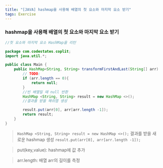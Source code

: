 ```yaml
---
title: "[JAVA] hashmap을 사용해 배열의 첫 요소와 마지막 요소 받기"
tags: Exercise
---
```


### hashmap을 사용해 배열의 첫 요소와 마지막 요소 받기

```java
//첫 요소와 마지막 요소 HashMap을 리턴

package com.codestates.coplit;
import java.util.*;

public class Main {
    public HashMap<String, String> transformFirstAndLast(String[] arr) {
        // TODO:
        if (arr.length == 0){
            return null;
        }
        //빈 배열일 때 null 반환
        HashMap <String, String> result = new HashMap <>();
        //결과를 받을 해쉬맵 생성

        result.put(arr[0], arr[arr.length -1]);
        return result;
    }
}
```

>`HashMap <String, String> result = new HashMap <>();`
결과를 받을 새로운 hashmap 생성
`result.put(arr[0], arr[arr.length -1]);`

>put(key,value): hashmap에 값 추가

>arr.length: 배열 arr의 길이를 측정
